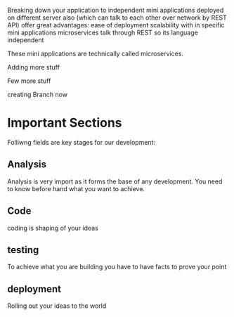 Breaking down your application to independent mini applications deployed on different server also (which can talk to each other over network by REST API) offer great advantages:
ease of deployment
scalability with in specific mini applications
microservices talk through REST so its language independent

These mini applications are technically called microservices.

Adding more stuff

Few more stuff

creating Branch now


# Important Sections
Folliwng fields are key stages for our development:

## Analysis
Analysis is very import as it forms the base of any development. You need to know before hand what you want to achieve.

## Code
coding is shaping of your ideas

## testing
To achieve what you are building you have to have facts to prove your point

## deployment
Rolling out your ideas to the world
